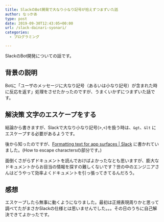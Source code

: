 ```yaml
---
title: SlackのBot開発で大なり小なり記号が拾えずつまずいた話
author: なっかあ
type: post
date: 2019-09-30T12:43:05+00:00
url: /slack-dainari-syonari/
categories:
  - プログラミング

---
```

SlackのBot開発についての話です。

## 背景の説明

Botに「ユーザのメッセージに大なり記号（あるいは小なり記号）が含まれた時に反応を返す」処理をさせたかったのですが、うまくいかずにつまずいた話です。

## 解決策 文字のエスケープをする

結論から書きますが、Slackで大なり小なり記号(>,<)を扱う時は、`&gt`、`&lt` にエスケープする必要があるようです。

後から知ったのですが、[Formatting text for app surfaces | Slack](https://api.slack.com/reference/surfaces/formatting#how_to_escape_characters) に書かれていました。(How to escape charactersの部分です。)

面倒くさがらずドキュメントを読んでおけばよかったなとも思いますが、膨大なドキュメントからお目当の情報を探すの難しくないです？世の中のエンジニアさんはどうやって効率よくドキュメントを引っ張ってきてるんだろう。

## 感想

エスケープしたら無事に動くようになりました。最初は正規表現周りかと思って調べてたがまさかSlackの仕様とは思いませんでした。。。その日のうちに自己解決できてよかったです。